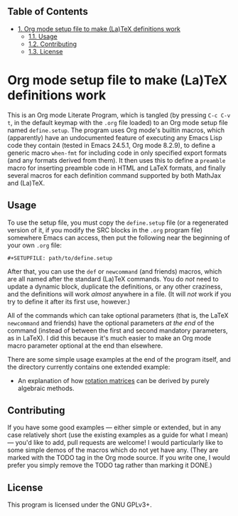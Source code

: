 <div id="table-of-contents">
<h2>Table of Contents</h2>
<div id="text-table-of-contents">
<ul>
<li><a href="#sec-1">1. Org mode setup file to make (La)TeX definitions work</a>
<ul>
<li><a href="#sec-1-1">1.1. Usage</a></li>
<li><a href="#sec-1-2">1.2. Contributing</a></li>
<li><a href="#sec-1-3">1.3. License</a></li>
</ul>
</li>
</ul>
</div>
</div>

# Org mode setup file to make (La)TeX definitions work<a id="sec-1" name="sec-1"></a>

This is an Org mode Literate Program, which is tangled (by pressing
`C-c C-v t`, in the default keymap with the `.org` file loaded) to an
Org mode setup file named `define.setup`.  The program uses Org mode's
builtin macros, which (apparently) have an undocumented feature of
executing any Emacs Lisp code they contain (tested in Emacs 24.5.1,
Org mode 8.2.9), to define a generic macro `when-fmt` for including
code in only specified export formats (and any formats derived from
them).  It then uses this to define a `preamble` macro for inserting
preamble code in HTML and LaTeX formats, and finally several macros
for each definition command supported by both MathJax and (La)TeX.

## Usage<a id="sec-1-1" name="sec-1-1"></a>

To use the setup file, you must copy the `define.setup` file (or a
regenerated version of it, if you modify the SRC blocks in the `.org`
program file) somewhere Emacs can access, then put the following near
the beginning of your own `.org` file:

    #+SETUPFILE: path/to/define.setup

After that, you can use the `def` or `newcommand` (and friends)
macros, which are all named after the standard (La)TeX commands.  You
do *not* need to update a dynamic block, duplicate the definitions, or
any other craziness, and the definitions will work *almost* anywhere
in a file.  (It will *not* work if you try to define it after its
first use, however.)

All of the commands which can take optional parameters (that is, the
LaTeX `newcommand` and friends) have the optional parameters *at the
end* of the command (instead of between the first and second mandatory
parameters, as in LaTeX).  I did this because it's much easier to make
an Org mode macro parameter optional at the end than elsewhere.

There are some simple usage examples at the end of the program itself,
and the <examples/> directory currently contains one extended
example:

-   An explanation of how [rotation matrices](examples/rotation.md) can be derived by purely
    algebraic methods.

## Contributing<a id="sec-1-2" name="sec-1-2"></a>

If you have some good examples &#x2014; either simple or extended, but in
any case relatively short (use the existing examples as a guide for
what I mean) &#x2014; you'd like to add, pull requests are welcome!  I
would particularly like to some simple demos of the macros which do
not yet have any.  (They are marked with the TODO tag in the Org mode
source.  If you write one, I would prefer you simply remove the TODO
tag rather than marking it DONE.)

## License<a id="sec-1-3" name="sec-1-3"></a>

This program is licensed under the GNU GPLv3+.
